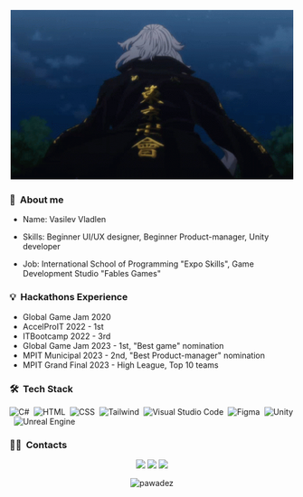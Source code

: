 </p>
<p align="center">
  <img src="tenor.gif" height="300" width="500">
</p>

### 🌱 &nbsp;About me

- Name:
  Vasilev Vladlen
  
- Skills:
  Beginner UI/UX designer,
  Beginner Product-manager,
  Unity developer

- Job:
  International School of Programming "Expo Skills",
  Game Development Studio "Fables Games"
  
### 💡 &nbsp;Hackathons Experience
- Global Game Jam 2020
- AccelProIT 2022 - 1st
- ITBootcamp 2022 - 3rd
- Global Game Jam 2023 - 1st, "Best game" nomination
- MPIT Municipal 2023 - 2nd, "Best Product-manager" nomination
- MPIT Grand Final 2023 - High League, Top 10 teams

### 🛠 &nbsp;Tech Stack
![C#](https://img.shields.io/badge/-CSharp-05122A?style=flat&logo=csharp&logoColor=white)&nbsp;
![HTML](https://img.shields.io/badge/-HTML-05122A?style=flat&logo=HTML5)&nbsp;
![CSS](https://img.shields.io/badge/-CSS-05122A?style=flat&logo=CSS3)&nbsp;
![Tailwind](https://img.shields.io/badge/-Tailwind-05122A?style=flat&logo=TailwindCss&logoColor=6E81B6)&nbsp;
![Visual Studio Code](https://img.shields.io/badge/-Visual%20Studio%20Code-05122A?style=flat&logo=visual-studio-code&logoColor=007ACC)&nbsp;
![Figma](https://img.shields.io/badge/-Figma-05122A?style=flat&logo=figma&logoColor=white)&nbsp;
![Unity](https://img.shields.io/badge/-Unity-05122A?style=flat&logo=unity)&nbsp;
![Unreal Engine](https://img.shields.io/badge/-Unreal%20Engine-05122A?style=flat&logo=unreal-engine)&nbsp;

### 🤝🏻 &nbsp;Contacts

<p align="center">
<a href="https://vk.com/pawade"><img src="https://img.shields.io/badge/-@vladleach-1877F2?style=flat&logo=vk"/></a>
<a href="https://t.me/pawadez"><img src="https://img.shields.io/badge/-@pawadez-1877F2?style=flat&logo=telegram"/></a>
<a href="https://mail.google.com/mail/u/0/#inbox?compose=new"><img src="https://img.shields.io/badge/-ckr.naikax@gmail.com-1877F2?style=flat&logo=gmail"/></a>
</p>

<p align="center"> <img src="https://github-readme-stats.vercel.app/api?username=pawadez&show_icons=true&theme=great-gatsby" alt="pawadez" />

